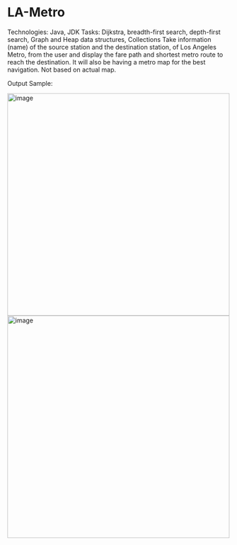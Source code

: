 # LA-Metro
Technologies: Java, JDK
Tasks: Dijkstra, breadth-first search, depth-first search, Graph and Heap data structures, Collections
Take information (name) of the source station and the destination station, of Los Angeles Metro, from the user and display the fare path and shortest metro route to reach the destination. It will also be having a metro map for the best navigation.
Not based on actual map.

Output Sample:

<img width="502" alt="image" src="https://user-images.githubusercontent.com/80939100/194660794-8e1f8ea0-0518-4938-a2b6-1b303ee88acd.png">
<img width="502" alt="image" src="https://user-images.githubusercontent.com/80939100/194661069-a3c3fcb2-820b-402d-9ca9-ee4c6afaec7d.png">
